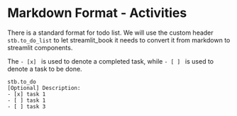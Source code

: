 # Markdown Format - Activities

There is a standard format for todo list. 
We will use the custom header `stb.to_do_list` to let streamlit_book it needs to convert it from markdown to streamlit components.

The `- [x] ` is used to denote a completed task, while `- [ ] ` is used to denote a task to be done.

```
stb.to_do
[Optional] Description:
- [x] task 1
- [ ] task 1
- [ ] task 3
```